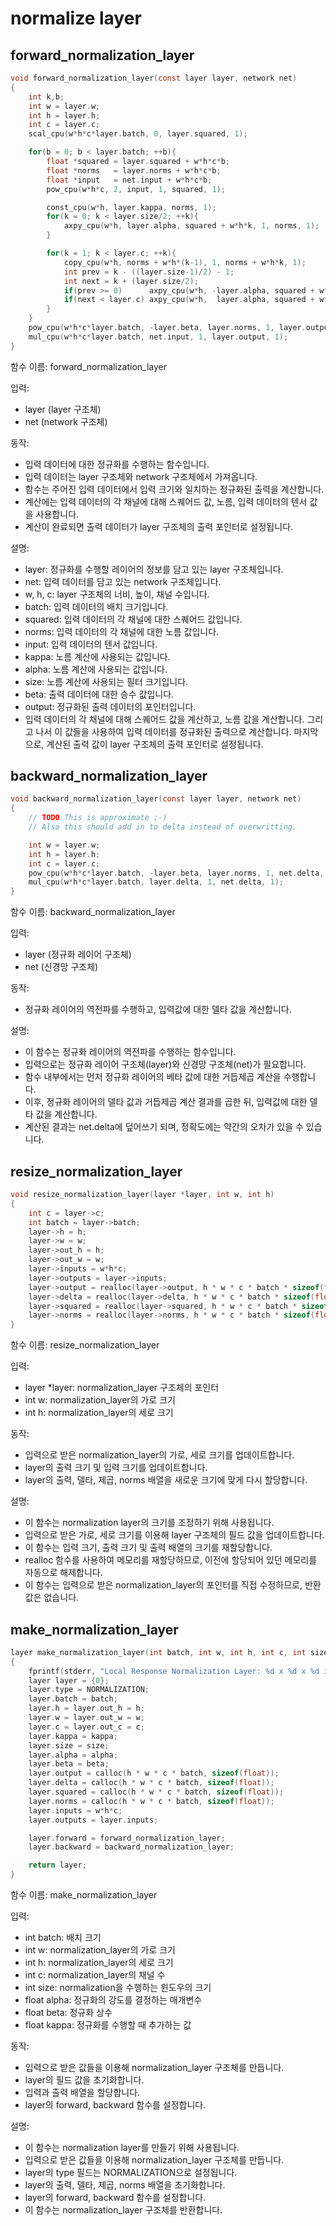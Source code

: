 # normalize layer

## forward\_normalization\_layer

```c
void forward_normalization_layer(const layer layer, network net)
{
    int k,b;
    int w = layer.w;
    int h = layer.h;
    int c = layer.c;
    scal_cpu(w*h*c*layer.batch, 0, layer.squared, 1);

    for(b = 0; b < layer.batch; ++b){
        float *squared = layer.squared + w*h*c*b;
        float *norms   = layer.norms + w*h*c*b;
        float *input   = net.input + w*h*c*b;
        pow_cpu(w*h*c, 2, input, 1, squared, 1);

        const_cpu(w*h, layer.kappa, norms, 1);
        for(k = 0; k < layer.size/2; ++k){
            axpy_cpu(w*h, layer.alpha, squared + w*h*k, 1, norms, 1);
        }

        for(k = 1; k < layer.c; ++k){
            copy_cpu(w*h, norms + w*h*(k-1), 1, norms + w*h*k, 1);
            int prev = k - ((layer.size-1)/2) - 1;
            int next = k + (layer.size/2);
            if(prev >= 0)      axpy_cpu(w*h, -layer.alpha, squared + w*h*prev, 1, norms + w*h*k, 1);
            if(next < layer.c) axpy_cpu(w*h,  layer.alpha, squared + w*h*next, 1, norms + w*h*k, 1);
        }
    }
    pow_cpu(w*h*c*layer.batch, -layer.beta, layer.norms, 1, layer.output, 1);
    mul_cpu(w*h*c*layer.batch, net.input, 1, layer.output, 1);
}
```

함수 이름: forward\_normalization\_layer

입력:&#x20;

* layer (layer 구조체)
* net (network 구조체)

동작:&#x20;

* 입력 데이터에 대한 정규화를 수행하는 함수입니다.&#x20;
* 입력 데이터는 layer 구조체와 network 구조체에서 가져옵니다.&#x20;
* 함수는 주어진 입력 데이터에서 입력 크기와 일치하는 정규화된 출력을 계산합니다.&#x20;
* 계산에는 입력 데이터의 각 채널에 대해 스퀘어드 값, 노름, 입력 데이터의 텐서 값을 사용합니다.&#x20;
* 계산이 완료되면 출력 데이터가 layer 구조체의 출력 포인터로 설정됩니다.

설명:

* layer: 정규화를 수행할 레이어의 정보를 담고 있는 layer 구조체입니다.
* net: 입력 데이터를 담고 있는 network 구조체입니다.
* w, h, c: layer 구조체의 너비, 높이, 채널 수입니다.
* batch: 입력 데이터의 배치 크기입니다.
* squared: 입력 데이터의 각 채널에 대한 스퀘어드 값입니다.
* norms: 입력 데이터의 각 채널에 대한 노름 값입니다.
* input: 입력 데이터의 텐서 값입니다.
* kappa: 노름 계산에 사용되는 값입니다.
* alpha: 노름 계산에 사용되는 값입니다.
* size: 노름 계산에 사용되는 필터 크기입니다.
* beta: 출력 데이터에 대한 승수 값입니다.
* output: 정규화된 출력 데이터의 포인터입니다.
* 입력 데이터의 각 채널에 대해 스퀘어드 값을 계산하고, 노름 값을 계산합니다. 그리고 나서 이 값들을 사용하여 입력 데이터를 정규화된 출력으로 계산합니다. 마지막으로, 계산된 출력 값이 layer 구조체의 출력 포인터로 설정됩니다.



## backward\_normalization\_layer

```c
void backward_normalization_layer(const layer layer, network net)
{
    // TODO This is approximate ;-)
    // Also this should add in to delta instead of overwritting.

    int w = layer.w;
    int h = layer.h;
    int c = layer.c;
    pow_cpu(w*h*c*layer.batch, -layer.beta, layer.norms, 1, net.delta, 1);
    mul_cpu(w*h*c*layer.batch, layer.delta, 1, net.delta, 1);
}
```

함수 이름: backward\_normalization\_layer

입력:&#x20;

* layer (정규화 레이어 구조체)
* net (신경망 구조체)

동작:&#x20;

* 정규화 레이어의 역전파를 수행하고, 입력값에 대한 델타 값을 계산합니다.

설명:

* 이 함수는 정규화 레이어의 역전파를 수행하는 함수입니다.
* 입력으로는 정규화 레이어 구조체(layer)와 신경망 구조체(net)가 필요합니다.
* 함수 내부에서는 먼저 정규화 레이어의 베타 값에 대한 거듭제곱 계산을 수행합니다.
* 이후, 정규화 레이어의 델타 값과 거듭제곱 계산 결과를 곱한 뒤, 입력값에 대한 델타 값을 계산합니다.
* 계산된 결과는 net.delta에 덮어쓰기 되며, 정확도에는 약간의 오차가 있을 수 있습니다.



## resize\_normalization\_layer

```c
void resize_normalization_layer(layer *layer, int w, int h)
{
    int c = layer->c;
    int batch = layer->batch;
    layer->h = h;
    layer->w = w;
    layer->out_h = h;
    layer->out_w = w;
    layer->inputs = w*h*c;
    layer->outputs = layer->inputs;
    layer->output = realloc(layer->output, h * w * c * batch * sizeof(float));
    layer->delta = realloc(layer->delta, h * w * c * batch * sizeof(float));
    layer->squared = realloc(layer->squared, h * w * c * batch * sizeof(float));
    layer->norms = realloc(layer->norms, h * w * c * batch * sizeof(float));
}
```

함수 이름: resize\_normalization\_layer

입력:

* layer \*layer: normalization\_layer 구조체의 포인터
* int w: normalization\_layer의 가로 크기
* int h: normalization\_layer의 세로 크기

동작:

* 입력으로 받은 normalization\_layer의 가로, 세로 크기를 업데이트합니다.
* layer의 출력 크기 및 입력 크기를 업데이트합니다.
* layer의 출력, 델타, 제곱, norms 배열을 새로운 크기에 맞게 다시 할당합니다.

설명:

* 이 함수는 normalization layer의 크기를 조정하기 위해 사용됩니다.
* 입력으로 받은 가로, 세로 크기를 이용해 layer 구조체의 필드 값을 업데이트합니다.
* 이 함수는 입력 크기, 출력 크기 및 출력 배열의 크기를 재할당합니다.
* realloc 함수를 사용하여 메모리를 재할당하므로, 이전에 할당되어 있던 메모리를 자동으로 해제합니다.
* 이 함수는 입력으로 받은 normalization\_layer의 포인터를 직접 수정하므로, 반환 값은 없습니다.



## make\_normalization\_layer

```c
layer make_normalization_layer(int batch, int w, int h, int c, int size, float alpha, float beta, float kappa)
{
    fprintf(stderr, "Local Response Normalization Layer: %d x %d x %d image, %d size\n", w,h,c,size);
    layer layer = {0};
    layer.type = NORMALIZATION;
    layer.batch = batch;
    layer.h = layer.out_h = h;
    layer.w = layer.out_w = w;
    layer.c = layer.out_c = c;
    layer.kappa = kappa;
    layer.size = size;
    layer.alpha = alpha;
    layer.beta = beta;
    layer.output = calloc(h * w * c * batch, sizeof(float));
    layer.delta = calloc(h * w * c * batch, sizeof(float));
    layer.squared = calloc(h * w * c * batch, sizeof(float));
    layer.norms = calloc(h * w * c * batch, sizeof(float));
    layer.inputs = w*h*c;
    layer.outputs = layer.inputs;

    layer.forward = forward_normalization_layer;
    layer.backward = backward_normalization_layer;

    return layer;
}
```

함수 이름: make\_normalization\_layer

입력:

* int batch: 배치 크기
* int w: normalization\_layer의 가로 크기
* int h: normalization\_layer의 세로 크기
* int c: normalization\_layer의 채널 수
* int size: normalization을 수행하는 윈도우의 크기
* float alpha: 정규화의 강도를 결정하는 매개변수
* float beta: 정규화 상수
* float kappa: 정규화를 수행할 때 추가하는 값

동작:

* 입력으로 받은 값들을 이용해 normalization\_layer 구조체를 만듭니다.
* layer의 필드 값을 초기화합니다.
* 입력과 출력 배열을 할당합니다.
* layer의 forward, backward 함수를 설정합니다.

설명:

* 이 함수는 normalization layer를 만들기 위해 사용됩니다.
* 입력으로 받은 값들을 이용해 normalization\_layer 구조체를 만듭니다.
* layer의 type 필드는 NORMALIZATION으로 설정됩니다.
* layer의 출력, 델타, 제곱, norms 배열을 초기화합니다.
* layer의 forward, backward 함수를 설정합니다.
* 이 함수는 normalization\_layer 구조체를 반환합니다.


